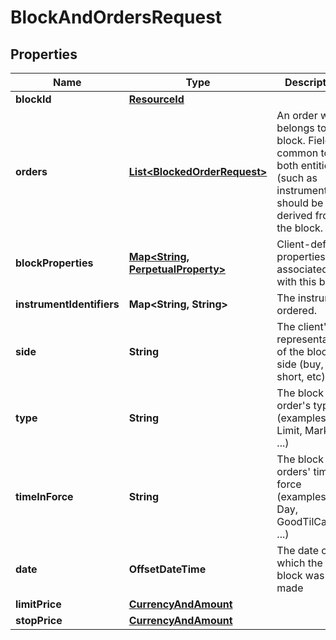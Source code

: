 

# BlockAndOrdersRequest


## Properties

| Name | Type | Description | Notes |
|------------ | ------------- | ------------- | -------------|
|**blockId** | [**ResourceId**](ResourceId.md) |  |  |
|**orders** | [**List&lt;BlockedOrderRequest&gt;**](BlockedOrderRequest.md) | An order which belongs to a block. Fields common to both entities (such as instrument) should be derived from the block. |  |
|**blockProperties** | [**Map&lt;String, PerpetualProperty&gt;**](PerpetualProperty.md) | Client-defined properties associated with this block. |  [optional] |
|**instrumentIdentifiers** | **Map&lt;String, String&gt;** | The instrument ordered. |  |
|**side** | **String** | The client&#39;s representation of the block&#39;s side (buy, sell, short, etc) |  |
|**type** | **String** | The block order&#39;s type (examples: Limit, Market, ...) |  [optional] |
|**timeInForce** | **String** | The block orders&#39; time in force (examples: Day, GoodTilCancel, ...) |  [optional] |
|**date** | **OffsetDateTime** | The date on which the block was made |  [optional] |
|**limitPrice** | [**CurrencyAndAmount**](CurrencyAndAmount.md) |  |  [optional] |
|**stopPrice** | [**CurrencyAndAmount**](CurrencyAndAmount.md) |  |  [optional] |



